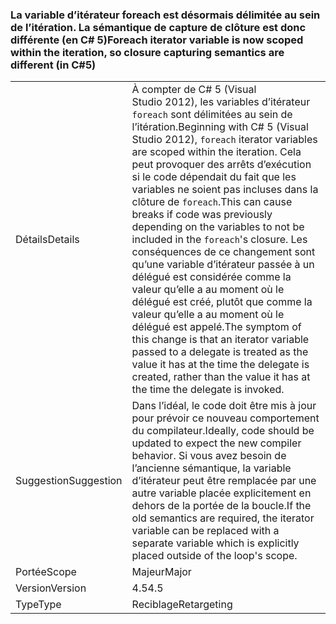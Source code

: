 ### <a name="foreach-iterator-variable-is-now-scoped-within-the-iteration-so-closure-capturing-semantics-are-different-in-c5"></a><span data-ttu-id="253de-101">La variable d’itérateur foreach est désormais délimitée au sein de l’itération. La sémantique de capture de clôture est donc différente (en C# 5)</span><span class="sxs-lookup"><span data-stu-id="253de-101">Foreach iterator variable is now scoped within the iteration, so closure capturing semantics are different (in C#5)</span></span>

|   |   |
|---|---|
|<span data-ttu-id="253de-102">Détails</span><span class="sxs-lookup"><span data-stu-id="253de-102">Details</span></span>|<span data-ttu-id="253de-103">À compter de C# 5 (Visual Studio 2012), les variables d’itérateur <code>foreach</code> sont délimitées au sein de l’itération.</span><span class="sxs-lookup"><span data-stu-id="253de-103">Beginning with C# 5 (Visual Studio 2012), <code>foreach</code> iterator variables are scoped within the iteration.</span></span> <span data-ttu-id="253de-104">Cela peut provoquer des arrêts d’exécution si le code dépendait du fait que les variables ne soient pas incluses dans la clôture de <code>foreach</code>.</span><span class="sxs-lookup"><span data-stu-id="253de-104">This can cause breaks if code was previously depending on the variables to not be included in the <code>foreach</code>'s closure.</span></span> <span data-ttu-id="253de-105">Les conséquences de ce changement sont qu’une variable d’itérateur passée à un délégué est considérée comme la valeur qu’elle a au moment où le délégué est créé, plutôt que comme la valeur qu’elle a au moment où le délégué est appelé.</span><span class="sxs-lookup"><span data-stu-id="253de-105">The symptom of this change is that an iterator variable passed to a delegate is treated as the value it has at the time the delegate is created, rather than the value it has at the time the delegate is invoked.</span></span>|
|<span data-ttu-id="253de-106">Suggestion</span><span class="sxs-lookup"><span data-stu-id="253de-106">Suggestion</span></span>|<span data-ttu-id="253de-107">Dans l’idéal, le code doit être mis à jour pour prévoir ce nouveau comportement du compilateur.</span><span class="sxs-lookup"><span data-stu-id="253de-107">Ideally, code should be updated to expect the new compiler behavior.</span></span> <span data-ttu-id="253de-108">Si vous avez besoin de l’ancienne sémantique, la variable d’itérateur peut être remplacée par une autre variable placée explicitement en dehors de la portée de la boucle.</span><span class="sxs-lookup"><span data-stu-id="253de-108">If the old semantics are required, the iterator variable can be replaced with a separate variable which is explicitly placed outside of the loop's scope.</span></span>|
|<span data-ttu-id="253de-109">Portée</span><span class="sxs-lookup"><span data-stu-id="253de-109">Scope</span></span>|<span data-ttu-id="253de-110">Majeur</span><span class="sxs-lookup"><span data-stu-id="253de-110">Major</span></span>|
|<span data-ttu-id="253de-111">Version</span><span class="sxs-lookup"><span data-stu-id="253de-111">Version</span></span>|<span data-ttu-id="253de-112">4.5</span><span class="sxs-lookup"><span data-stu-id="253de-112">4.5</span></span>|
|<span data-ttu-id="253de-113">Type</span><span class="sxs-lookup"><span data-stu-id="253de-113">Type</span></span>|<span data-ttu-id="253de-114">Reciblage</span><span class="sxs-lookup"><span data-stu-id="253de-114">Retargeting</span></span>|

